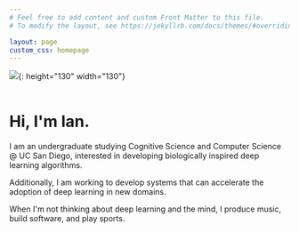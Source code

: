 ```yaml
---
# Feel free to add content and custom Front Matter to this file.
# To modify the layout, see https://jekyllrb.com/docs/themes/#overriding-theme-defaults

layout: page
custom_css: homepage
---
```


![](https://lh3.google.com/u/0/d/1iEiZPHu-4PBRDRcbBDs0lijAHyke7J8K=w1920-h897-iv1){: height="130" width="130"}
<br/><br/>

# Hi, I'm Ian.
I am an undergraduate studying Cognitive Science and Computer Science @ UC San Diego, interested in developing biologically inspired deep learning algorithms. 

Additionally, I am working to develop systems that can accelerate the adoption of deep learning in new domains. 

When I'm not thinking about deep learning and the mind, I produce music, build software, and play sports.


